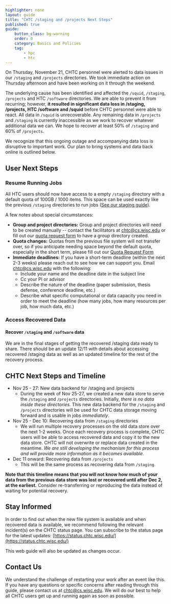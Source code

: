```yaml
---
highlighter: none
layout: guide
title: "CHTC /staging and /projects Next Steps"
published: true
guide: 
    button_class: bg-warning
    order: 0
    category: Basics and Policies
    tag:
        - hpc
        - htc
---
```


On Thursday, November 21, CHTC personnel were alerted to data issues in our `/staging` and `/projects` directories. We took immediate action on Thursday afternoon and have been working on it through the weekend. 

The underlying cause has been identified and affected the `/squid`, `/staging`, `/projects` and HTC `/software` directories. We are able to prevent it from recurring; however, **it resulted in significant data loss in /staging, /projects, HTC /software and /squid** before CHTC personnel were able to react. All data in `/squid` is unrecoverable. Any remaining data in `/projects` and `/staging` is currently inaccessible as we work to recover whatever additional data we can. We hope to recover at least 50% of `/staging` and 60% of `/projects`. 

We recognize that this ongoing outage and accompanying data loss is disruptive to important work. Our plan to bring systems and data back online is outlined below. 

## User Next Steps

### Resume Running Jobs

All HTC users should now have access to a empty `/staging` directory with a default quota of 100GB / 1000 items. This space can be used exactly like the previous `/staging` directories to run jobs ([See our staging guide](https://chtc.cs.wisc.edu/uw-research-computing/file-avail-largedata)). 

A few notes about special circumstances: 
* **Group and project directories:** Group and project directories will need to be created manually -- contact the facilitators at chtc@cs.wisc.edu or fill out our [quota request form](https://chtc.cs.wisc.edu/uw-research-computing/quota-request) to have a group directory created. 
* **Quota changes:** Quotas from the previous file system will not transfer over, so if you anticipate needing space beyond the default quota, especially in the short term, please fill out our [Quota Request Form](https://chtc.cs.wisc.edu/uw-research-computing/quota-request)
* **Immediate deadlines:** If you have a short-term deadline (within the next 2-3 weeks) please reach out to see how we can support you. Email chtc@cs.wisc.edu with the following: 
	* Include your name and the deadline date in the subject line
	* Cc your PI or advisor
	* Describe the nature of the deadline (paper submission, thesis defense, conference deadline, etc.)
	* Describe what specific computational or data capacity you need in order to meet the deadline (how many jobs, how many resources per job, how much data, etc.)

### Access Recovered Data

#### Recover `/staging` and `/software` data

We are in the final stages of getting the recovered /staging data ready to share. There should be an update 12/11 with details about accessing recovered /staging data as well as an updated timeline for the rest of the recovery process.

## CHTC Next Steps and Timeline

* Nov 25 - 27: New data backend for /staging and /projects
	* During the week of Nov 25-27, we created a new data store to serve the `/staging` and `/projects` directories. Initially, _there is no data inside these directories._ This new data backend for the `/staging` and `/projects` directories will be used for CHTC data storage moving forward and is usable in jobs _immediately_. 
* Nov 25 - Dec 10: Recovering data from `/staging` directories
	* We will run multiple recovery processes on the old data store over the next 1-2 weeks. Once each recovery process is complete, CHTC users will be able to access recovered data and copy it to the new data store. CHTC will not overwrite or replace data created in the meantime.  _We are still developing the mechanism for this process and will provide more information as it becomes available._
* Dec 11 onward: Recovering data from `/projects`
	* This will be the same process as recovering data from `/staging`. 

**Note that this timeline means that you will not know how much of your data from the previous data store was lost or recovered until after Dec 2, at the earliest.**  Consider re-transferring or reproducing the data instead of waiting for potential recovery.

## Stay Informed

In order to find out when the new file system is available and when recovered data is available, we recommend following the relevant incident(s) on the CHTC status page. You can subscribe to the status page for the latest updates: [https://status.chtc.wisc.edu/](https://status.chtc.wisc.edu/)

This web guide will also be updated as changes occur. 

## Contact Us

We understand the challenge of restarting your work after an event like this. If you have any questions or specific concerns after reading through this guide, please contact us at chtc@cs.wisc.edu. We will do our best to help all CHTC users get up and running again as soon as possible. 
